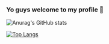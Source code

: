 ### Yo guys welcome to my profile 👋



![Anurag's GitHub stats](https://github-readme-stats.vercel.app/api?username=fernandes256&show_icons=true&theme=radical)


[![Top Langs](https://github-readme-stats.vercel.app/api/top-langs/?username=fernandes256&layout=compact)](https://github.com/anuraghazra/github-readme-stats)
